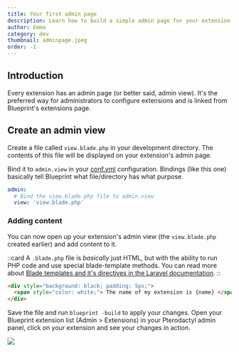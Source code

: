 ```yaml
---
title: Your first admin page
description: Learn how to build a simple admin page for your extension
author: Emma
category: dev
thumbnail: adminpage.jpeg
order: -1
---
```


## Introduction

Every extension has an admin page (or better said, admin view). It's the preferred way for administrators to configure extensions and is linked from Blueprint's extensions page.

## Create an admin view

Create a file called `view.blade.php` in your development directory. The contents of this file will be displayed on your extension's admin page.

Bind it to `admin.view` in your [conf.yml](/docs/configs/confyml#adminview-required) configuration. Bindings (like this one) basically tell Blueprint what file/directory has what purpose.

```yaml [conf.yml]
admin:
  # Bind the view.blade.php file to admin.view
  view: 'view.blade.php'
```

### Adding content

You can now open up your extension's admin view (the `view.blade.php` created earlier) and add content to it.

::card
A `.blade.php` file is _basically_ just HTML, but with the ability to run PHP code and use special blade-template methods. You can read more about [Blade templates and it's directives in the Laravel documentation](https://laravel.com/docs/10.x/blade#blade-directives).
::

```html
<div style="background: black; padding: 5px;">
  <span style="color: white;"> The name of my extension is {name} </span>
</div>
```

Save the file and run `blueprint -build` to apply your changes. Open your Blueprint extension list (Admin > Extensions) in your Pterodactyl admin panel, click on your extension and see your changes in action.

![](/img/guides/simpleadminview.jpeg)
